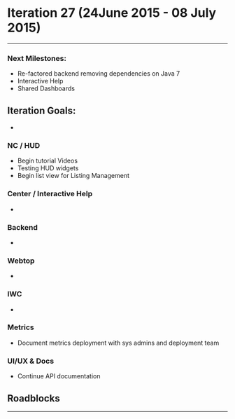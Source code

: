 # Iteration 27 (24June 2015 - 08 July 2015)

*** 
### Next Milestones:
* Re-factored backend removing dependencies on Java 7
* Interactive Help
* Shared Dashboards


## Iteration Goals:
* 

### NC / HUD
* Begin tutorial Videos
* Testing HUD widgets
* Begin list view for Listing Management

### Center / Interactive Help
* 

### Backend
*

### Webtop
* 

### IWC
* 

### Metrics
* Document metrics deployment with sys admins and deployment team

### UI/UX & Docs
* Continue API documentation

## Roadblocks

***